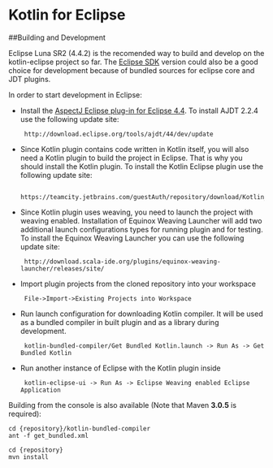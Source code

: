 Kotlin for Eclipse
==============

##Building and Development

Eclipse Luna SR2 (4.4.2) is the recomended way to build and develop on the kotlin-eclipse project so far. The [Eclipse SDK](http://download.eclipse.org/eclipse/downloads/drops4/R-4.4.2-201502041700/) version could also be a good choice for development because of bundled sources for eclipse core and JDT plugins.

In order to start development in Eclipse:
 - Install the [AspectJ Eclipse plug-in for Eclipse 4.4](http://www.eclipse.org/ajdt/downloads/index.php). To install AJDT 2.2.4 use the following update site: 

 		http://download.eclipse.org/tools/ajdt/44/dev/update

 - Since Kotlin plugin contains code written in Kotlin itself, you will also need a Kotlin plugin to build the project in Eclipse. That is why you should install the Kotlin plugin. To install the Kotlin Eclipse plugin use the following update site:

 		https://teamcity.jetbrains.com/guestAuth/repository/download/Kotlin_EclipsePlugin/bootstrap.tcbuildtag/

 - Since Kotlin plugin uses weaving, you need to launch the project with weaving enabled. Installation of Equinox Weaving Launcher will add two additional launch configurations types for running plugin and for testing. To install the Equinox Weaving Launcher you can use the following update site: 

 		http://download.scala-ide.org/plugins/equinox-weaving-launcher/releases/site/

 - Import plugin projects from the cloned repository into your workspace 
 
        File->Import->Existing Projects into Workspace

 - Run launch configuration for downloading Kotlin compiler. It will be used as a bundled compiler in built plugin and as a library during development.
 
        kotlin-bundled-compiler/Get Bundled Kotlin.launch -> Run As -> Get Bundled Kotlin

 - Run another instance of Eclipse with the Kotlin plugin inside 
 
        kotlin-eclipse-ui -> Run As -> Eclipse Weaving enabled Eclipse Application

Building from the console is also available (Note that Maven **3.0.5** is required):

    cd {repository}/kotlin-bundled-compiler
    ant -f get_bundled.xml  

    cd {repository}
    mvn install

